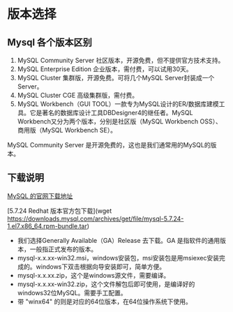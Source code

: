 # 版本选择

## Mysql 各个版本区别

1. MySQL Community Server 社区版本，开源免费，但不提供官方技术支持。
2. MySQL Enterprise Edition 企业版本，需付费，可以试用30天。
3. MySQL Cluster 集群版，开源免费。可将几个MySQL Server封装成一个Server。
4. MySQL Cluster CGE 高级集群版，需付费。
5. MySQL Workbench（GUI TOOL）一款专为MySQL设计的ER/数据库建模工具。它是著名的数据库设计工具DBDesigner4的继任者。MySQL Workbench又分为两个版本，分别是社区版（MySQL Workbench OSS）、商用版（MySQL Workbench SE）。

MySQL Community Server 是开源免费的，这也是我们通常用的MySQL的版本。

## 下载说明

[MySQL 的官网下载地址](http://www.mysql.com/downloads/)

[5.7.24 Redhat 版本官方包下载](wget https://downloads.mysql.com/archives/get/file/mysql-5.7.24-1.el7.x86_64.rpm-bundle.tar)

- 我们选择Generally Available（GA）Release 去下载。GA 是指软件的通用版本，一般指正式发布的版本。
- mysql-x.x.xx-win32.msi，windows安装包，msi安装包是用msiexec安装完成的。windows下双击根据向导安装即可，简单方便。
- mysql-x.x.xx.zip，这个是windows源文件，需要编译。
- mysql-x.x.xx-win32.zip，这个文件解包后即可使用，是编译好的windows32位MySQL。需要手工配置。
- 带 "winx64" 的则是对应的64位版本，在64位操作系统下使用。
